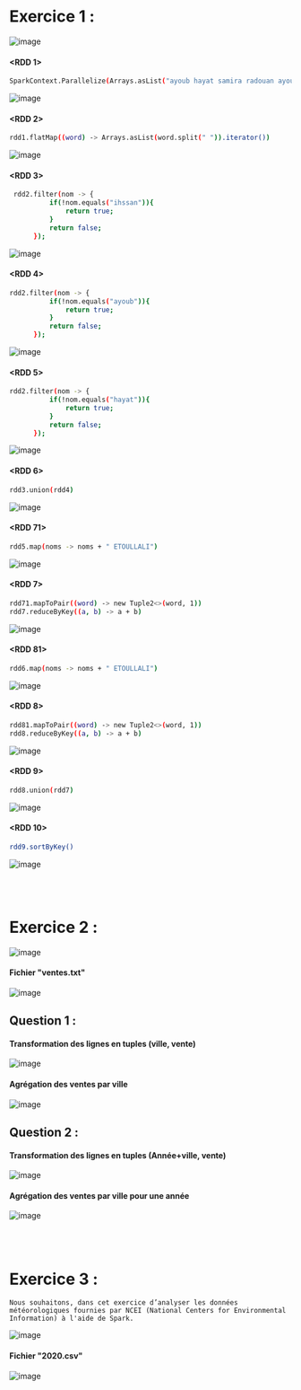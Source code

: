 # Exercice 1 :
![image](https://user-images.githubusercontent.com/92756846/224797797-afeeedde-1923-480e-b33e-f23071c1b312.png)

  #### <RDD 1> 
  ```sh
  SparkContext.Parallelize(Arrays.asList("ayoub hayat samira radouan ayoub ... ")
  ```
  ![image](https://user-images.githubusercontent.com/92756846/224798123-d9ac1995-0418-4253-8fce-13bf99c8a190.png)
  
  #### <RDD 2> 
  ```sh
  rdd1.flatMap((word) -> Arrays.asList(word.split(" ")).iterator())
  ```
  ![image](https://user-images.githubusercontent.com/92756846/224798331-aa40872b-a624-4eaa-bea0-580ec4236e97.png)

  #### <RDD 3> 
  ```sh
   rdd2.filter(nom -> {
            if(!nom.equals("ihssan")){
                return true;
            }
            return false;
        });
  ```
  ![image](https://user-images.githubusercontent.com/92756846/224798779-4fc2cf8d-c3e0-4a12-b3b8-4377f39bb83f.png)
  
  #### <RDD 4> 
  ```sh
  rdd2.filter(nom -> {
            if(!nom.equals("ayoub")){
                return true;
            }
            return false;
        });
  ```
  ![image](https://user-images.githubusercontent.com/92756846/224799774-cab0e6e7-bad6-45b1-998b-20a5d0672a8f.png)
  
  #### <RDD 5> 
  ```sh
  rdd2.filter(nom -> {
            if(!nom.equals("hayat")){
                return true;
            }
            return false;
        });
  ```
  ![image](https://user-images.githubusercontent.com/92756846/224800009-d1590d98-9c9f-418a-b6fc-ec7222b5e489.png)
  
  #### <RDD 6> 
  ```sh
  rdd3.union(rdd4) 
  ```
  ![image](https://user-images.githubusercontent.com/92756846/224800406-837201ae-2e36-4a8a-9d84-5c6bb6503a90.png)

  #### <RDD 71> 
  ```sh
  rdd5.map(noms -> noms + " ETOULLALI")
  ```
  ![image](https://user-images.githubusercontent.com/92756846/224800763-c11a3f55-0167-447f-8ab0-5c57633cbefe.png)

  #### <RDD 7> 
  ```sh
  rdd71.mapToPair((word) -> new Tuple2<>(word, 1)) 
  rdd7.reduceByKey((a, b) -> a + b)
  ```
  ![image](https://user-images.githubusercontent.com/92756846/224801115-a14a48f8-8f99-43f2-aa3e-f2975554e9af.png)

  #### <RDD 81> 
  ```sh
  rdd6.map(noms -> noms + " ETOULLALI")
  ```
  ![image](https://user-images.githubusercontent.com/92756846/224801751-127f2c69-4729-4d05-8dd4-88bb59bdb769.png)

  #### <RDD 8> 
  ```sh
  rdd81.mapToPair((word) -> new Tuple2<>(word, 1))
  rdd8.reduceByKey((a, b) -> a + b)
  ```
  ![image](https://user-images.githubusercontent.com/92756846/224802056-526fbdc5-ff7e-47a5-b63d-14e2883f2ddf.png)

  #### <RDD 9> 
  ```sh
  rdd8.union(rdd7)
  ```
  ![image](https://user-images.githubusercontent.com/92756846/224802503-305ec920-f509-4cd9-9f6c-0af60d7c2740.png)

  #### <RDD 10> 
  ```sh
  rdd9.sortByKey()
  ```
  ![image](https://user-images.githubusercontent.com/92756846/224802646-fd806cd4-ff54-47aa-ab5f-f23b40e4898d.png)

  <br><br>
  
# Exercice 2 :
![image](https://user-images.githubusercontent.com/92756846/224802856-e9fefc64-4178-4037-b94b-8b48dfdc1439.png)
  
  #### Fichier "ventes.txt"
  ![image](https://user-images.githubusercontent.com/92756846/225772439-ea4eb6c8-1472-40a0-b109-bf214532374b.png)

  ## Question 1 :
  
  #### Transformation des lignes en tuples (ville, vente)
  ![image](https://user-images.githubusercontent.com/92756846/225772577-f64d994c-4db0-4f35-b7d6-6f093cb089b2.png)

  #### Agrégation des ventes par ville
  ![image](https://user-images.githubusercontent.com/92756846/225772704-3c76ac18-40d9-4e91-b077-a4bfcd9fbe1a.png)


  ## Question 2 : 
  
  #### Transformation des lignes en tuples (Année+ville, vente) 
  ![image](https://user-images.githubusercontent.com/92756846/225772744-38e2fffb-75ce-4d6f-b540-ccb3e1c74dac.png)

  #### Agrégation des ventes par ville pour une année
  ![image](https://user-images.githubusercontent.com/92756846/225772889-7820a24a-3fec-41cb-8798-e412c57410e8.png)

  
  <br><br>
  
# Exercice 3 :
    Nous souhaitons, dans cet exercice d’analyser les données météorologiques fournies par NCEI (National Centers for Environmental Information) à l'aide de Spark. 
    
![image](https://user-images.githubusercontent.com/92756846/224803108-f81f27f4-05d9-4b62-ab13-a531f32f8042.png)

#### Fichier "2020.csv"
![image](https://user-images.githubusercontent.com/92756846/225777933-a9c7a91c-c2e9-4b7f-b2c8-20de8097da2d.png)


